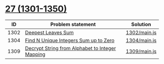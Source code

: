 # [27 (1301-1350)](https://leetcode.com/problemset/all/#page-27)


| ID   | Problem statement                                                                                                                 | Solution                     |
|------|-----------------------------------------------------------------------------------------------------------------------------------|------------------------------|
| 1302 | [Deepest Leaves Sum](https://leetcode.com/problems/deepest-leaves-sum/)                                                           | [1302/main.js](1302/main.js) |
| 1304 | [Find N Unique Integers Sum up to Zero](https://leetcode.com/problems/find-n-unique-integers-sum-up-to-zero/)                     | [1304/main.js](1304/main.js) |
| 1309 | [Decrypt String from Alphabet to Integer Mapping](https://leetcode.com/problems/decrypt-string-from-alphabet-to-integer-mapping/) | [1309/main.js](1309/main.js) |

